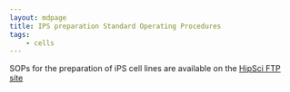 ```yaml
---
layout: mdpage
title: IPS preparation Standard Operating Procedures
tags:
    - cells
---
```


SOPs for the preparation of iPS cell lines are available on the [HipSci FTP site](ftp://ftp.hipsci.ebi.ac.uk/vol1/ftp/technical/standard_operating_procedures/ips_preparation_sops/)
